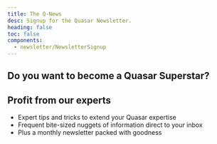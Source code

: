```yaml
---
title: The Q-News
desc: Signup for the Quasar Newsletter.
heading: false
toc: false
components:
  - newsletter/NewsletterSignup
---
```


<h2 class="text-weight-bold">Do you want to become a Quasar Superstar?</h2>

## Profit from our experts

* Expert tips and tricks to extend your Quasar expertise
* Frequent bite-sized nuggets of information direct to your inbox
* Plus a monthly newsletter packed with goodness

<newsletter-signup />

